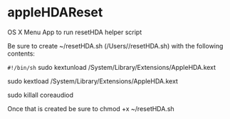 appleHDAReset
=============

OS X Menu App to run resetHDA helper script

Be sure to create ~/resetHDA.sh (/Users/<username>/resetHDA.sh) with the following contents:

`#!/bin/sh`
sudo kextunload /System/Library/Extensions/AppleHDA.kext

sudo kextload /System/Library/Extensions/AppleHDA.kext

sudo killall coreaudiod


Once that is created be sure to chmod +x ~/resetHDA.sh
